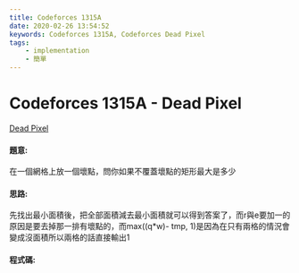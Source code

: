 ```yaml
---
title: Codeforces 1315A
date: 2020-02-26 13:54:52
keywords: Codeforces 1315A, Codeforces Dead Pixel
tags:
    - implementation
    - 簡單
---
```

# Codeforces 1315A - Dead Pixel
[Dead Pixel](https://codeforces.com/contest/1315/problem/A)


#### 題意:
在一個網格上放一個壞點，問你如果不覆蓋壞點的矩形最大是多少
<!-- more -->
#### 思路:
先找出最小面積後，把全部面積減去最小面積就可以得到答案了，而r與e要加一的原因是要去掉那一排有壞點的，而max((q*w)- tmp, 1)是因為在只有兩格的情況會變成沒面積所以兩格的話直接輸出1

#### 程式碼:
<script src="https://gist.github.com/Daviswww/652b04d1e317e2d9a9517f9078aee60f.js"></script>